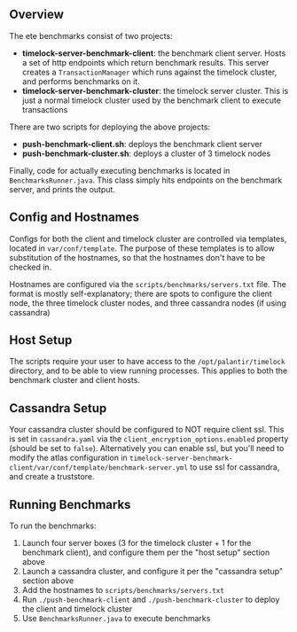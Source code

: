 ## Overview
The ete benchmarks consist of two projects:
- **timelock-server-benchmark-client**: the benchmark client server. Hosts a set of http endpoints which return benchmark results. This server creates a `TransactionManager` which runs against the timelock cluster, and performs benchmarks on it.
- **timelock-server-benchmark-cluster**: the timelock server cluster. This is just a normal timelock cluster used by the benchmark client to execute transactions

There are two scripts for deploying the above projects:
- **push-benchmark-client.sh**: deploys the benchmark client server
- **push-benchmark-cluster.sh**: deploys a cluster of 3 timelock nodes

Finally, code for actually executing benchmarks is located in `BenchmarksRunner.java`. This class simply hits endpoints on the benchmark server, and prints the output.

## Config and Hostnames
Configs for both the client and timelock cluster are controlled via templates, located in `var/conf/template`. The purpose of these templates is to allow substitution of the hostnames, so that the hostnames don't have to be checked in.

Hostnames are configured via the `scripts/benchmarks/servers.txt` file. The format is mostly self-explanatory; there are spots to configure the client node, the three timelock cluster nodes, and three cassandra nodes (if using cassandra)

## Host Setup
The scripts require your user to have access to the `/opt/palantir/timelock` directory, and to be able to view running processes. This applies to both the benchmark cluster and client hosts.

## Cassandra Setup
Your cassandra cluster should be configured to NOT require client ssl. This is set in `cassandra.yaml` via the `client_encryption_options.enabled` property (should be set to `false`). Alternatively you can enable ssl, but you'll need to modify the atlas configuration in `timelock-server-benchmark-client/var/conf/template/benchmark-server.yml` to use ssl for cassandra, and create a truststore.

## Running Benchmarks
To run the benchmarks:
1. Launch four server boxes (3 for the timelock cluster + 1 for the benchmark client), and configure them per the "host setup" section above
2. Launch a cassandra cluster, and configure it per the "cassandra setup" section above
3. Add the hostnames to `scripts/benchmarks/servers.txt`
4. Run `./push-benchmark-client` and `./push-benchmark-cluster` to deploy the client and timelock cluster
5. Use `BenchmarksRunner.java` to execute benchmarks
